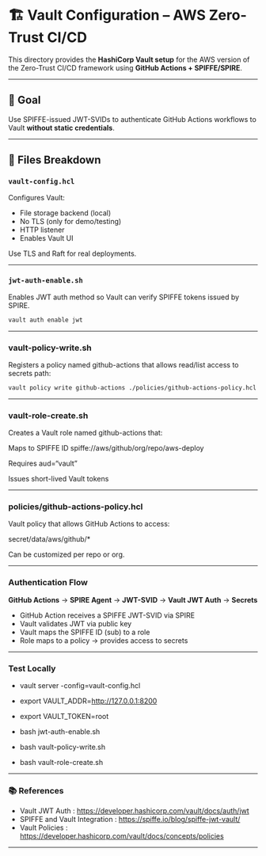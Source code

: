 # 🏗️ Vault Configuration – AWS Zero-Trust CI/CD

This directory provides the **HashiCorp Vault setup** for the AWS version of the Zero-Trust CI/CD framework using **GitHub Actions + SPIFFE/SPIRE**.

---

## 🎯 Goal

Use SPIFFE-issued JWT-SVIDs to authenticate GitHub Actions workflows to Vault **without static credentials**.

---

## 📁 Files Breakdown

### `vault-config.hcl`
Configures Vault:
- File storage backend (local)
- No TLS (only for demo/testing)
- HTTP listener
- Enables Vault UI

Use TLS and Raft for real deployments.

---

### `jwt-auth-enable.sh`
Enables JWT auth method so Vault can verify SPIFFE tokens issued by SPIRE.

```bash
vault auth enable jwt

```
---

### vault-policy-write.sh

Registers a policy named github-actions that allows read/list access to secrets path:

```bash
vault policy write github-actions ./policies/github-actions-policy.hcl

```

---

### vault-role-create.sh

Creates a Vault role named github-actions that:

Maps to SPIFFE ID spiffe://aws/github/org/repo/aws-deploy

Requires aud=“vault”

Issues short-lived Vault tokens

---

### policies/github-actions-policy.hcl

Vault policy that allows GitHub Actions to access:

secret/data/aws/github/*

Can be customized per repo or org.

---

### Authentication Flow

**GitHub Actions** → **SPIRE Agent** → **JWT-SVID** → **Vault JWT Auth** → **Secrets**

- GitHub Action receives a SPIFFE JWT-SVID via SPIRE
- Vault validates JWT via public key
- Vault maps the SPIFFE ID (sub) to a role
- Role maps to a policy → provides access to secrets

---

### Test Locally

- vault server -config=vault-config.hcl
- export VAULT_ADDR=http://127.0.0.1:8200
- export VAULT_TOKEN=root

- bash jwt-auth-enable.sh
- bash vault-policy-write.sh
- bash vault-role-create.sh

---

### 📚 References

- Vault JWT Auth : https://developer.hashicorp.com/vault/docs/auth/jwt
- SPIFFE and Vault Integration : https://spiffe.io/blog/spiffe-jwt-vault/
- Vault Policies : https://developer.hashicorp.com/vault/docs/concepts/policies

---
